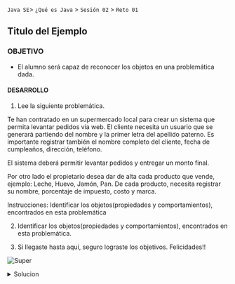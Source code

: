  

`Java SE`> `¿Qué es Java` > `Sesión 02` > `Reto 01`		

## Titulo del Ejemplo 

### OBJETIVO 

- El alumno será capaz de reconocer los objetos en una problemática dada.

#### DESARROLLO

1. Lee la siguiente problemática.

Te han contratado en un supermercado local para crear un sistema que permita levantar pedidos vía web. 
El cliente necesita un usuario que se generará partiendo del nombre y la primer letra del apellido paterno. Es importante registrar también el nombre completo del cliente, fecha de cumpleaños, dirección, teléfono.

El sistema deberá permitir levantar pedidos y entregar un monto final.

Por otro lado el propietario desea dar de alta cada producto que vende, ejemplo: Leche, Huevo, Jamón, Pan. 
De cada producto, necesita registrar su nombre, porcentaje de impuesto, costo y marca.

Instrucciones: Identificar los objetos(propiedades y comportamientos), encontrados en 
esta problemática

2. Identificar los objetos(propiedades y comportamientos), encontrados en esta problemática.

3. Si llegaste hasta aquí, seguro lograste los objetivos. Felicidades!!

![Super](https://user-images.githubusercontent.com/56565204/67175810-1f257e80-f38d-11e9-9bfb-f681887e0ad9.png)

<details>
	<summary>Solucion</summary>
	<p> 1. Leer problemática. </p>
	<p> 2. Crear una lista con los objetos identificados, así como sus propiedades y comportamientos. </p>
	<p> Solución - objetos encontrados: Usuario, Pedido, Producto </p>
</details>
